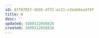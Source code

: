 ```yaml
---
id: 87f8785f-3b50-4772-ac11-e3aeb6ea4f4f
title: W
desc: ''
updated: 1609112856828
created: 1609112856828
---
```


